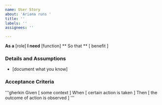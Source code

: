 ```yaml
---
name: User Story
about: 'Ariana runs '
title: ''
labels: ''
assignees: ''

---
```


**As a** [role]
**I need** [function]
** So that ** [ benefit ]
### Details and Assumptions
* [document what you know]

### Acceptance Criteria

'''gherkin
Given [ some context ]
When [ certain action is taken ]
Then [ the outcome of action is observed ]
'''
